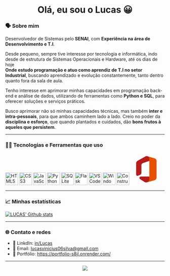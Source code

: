 

<h1 align="center">Olá, eu sou o Lucas 😀</h1>

### 🗣️ Sobre mim

Desenvolvedor de Sistemas pelo **SENAI**, com **Experiência na área de Desenvolvimento e T.I**.

Desde pequeno, sempre tive interesse por tecnologia e informática, indo desde de estrutura de Sistemas Operacionais e Hardware, até os dias de hoje  
**Onde estudo programação e atuo como aprendiz de T.I no setor Industrial**, buscando aprendizado e evolução constantemente, tanto dentro quanto fora da sala de aula.

Tenho interesse em aprimorar minhas capacidades em programação back-end e análise de dados, utilizando de ferramentas como **Python e SQL**, para oferecer soluções e serviços práticos.

Busco aprimorar não só minhas capacidades técnicas, mas também **inter e intra-pessoais**, para que ambos caminhem lado a lado. Creio no poder da **disciplina e esforço**, que quando plantados e cuidados, dão **bons frutos à aqueles que persistem**.

---

### 👨‍💻 Tecnologias e Ferramentas que uso

<p align="left">
  <img src="https://cdn.jsdelivr.net/gh/devicons/devicon/icons/html5/html5-original.svg" alt="HTML5" width="40" height="40"/>
  <img src="https://cdn.jsdelivr.net/gh/devicons/devicon/icons/css3/css3-original.svg" alt="CSS3" width="40" height="40"/>
  <img src="https://cdn.jsdelivr.net/gh/devicons/devicon/icons/javascript/javascript-original.svg" alt="JavaScript" width="40" height="40"/>
  <img src="https://cdn.jsdelivr.net/gh/devicons/devicon/icons/python/python-original.svg" alt="Python" width="40" height="40"/>
  <img src="https://cdn.jsdelivr.net/gh/devicons/devicon/icons/sqlite/sqlite-original.svg" alt="SQLite" width="40" height="40"/>
  <img src="https://cdn.jsdelivr.net/gh/devicons/devicon/icons/flask/flask-original.svg" alt="Flask" width="40" height="40"/>
  <img src="https://cdn.jsdelivr.net/gh/devicons/devicon/icons/vscode/vscode-original.svg" alt="VSCode" width="40" height="40"/>
  <img src="https://cdn.jsdelivr.net/gh/devicons/devicon/icons/windows8/windows8-original.svg" alt="Windows" width="40" height="40"/>
  <img src="https://upload.wikimedia.org/wikipedia/commons/7/79/Construct_3_Logo.svg" alt="Construct" width="40" height="40"/>
  <svg xmlns="http://www.w3.org/2000/svg" x="0px" y="0px" width="100" height="100" viewBox="0 0 48 48">
<path fill="#e65100" d="M36.883,7.341C38.726,7.85,40,9.508,40,11.397v25.162c0,1.906-1.301,3.57-3.168,4.065L25.29,43.863 L29,36V11l-3.148-6.885L36.883,7.341z"></path><path fill="#b71c1c" d="M29,35v3.927c0,3.803-3.824,6.249-7.019,4.491l-6.936-4.445c-0.802-0.466-1.236-1.462-0.964-2.457 C14.334,35.59,15.202,35,16.115,35L29,35z"></path><path fill="#b71c1c" d="M15.456,32.228l-3.4,1.502C10.694,34.532,9,33.518,9,31.901V14.904c0-1.536,0.811-2.95,2.116-3.691 l11.83-6.687C25.669,2.983,29,5.014,29,8.218v3.09l-10.037,3.486C17.78,15.263,17,16.436,17,17.743v11.742 C17,30.618,16.41,31.665,15.456,32.228z" width="40" height="40"></path>
</svg>
</p>

---

### 📈 Minhas estatísticas

[![LUCAS' Github stats](https://github-readme-stats.vercel.app/api?username=LVNS0303)](https://github.com/anuraghazra/github-readme-stats)

---


### 🌐 Contato e redes

- 💼 LinkdIn: [in/Lucas](https://www.linkedin.com/in/lucas-nascimento-3047a931b/)
- 📧 Email: lucasvinicius06silva@gmail.com
- 📁 Portfólio: https://portfolio-s8jl.onrender.com/

---

<p align="center">
  <img src="https://capsule-render.vercel.app/api?type=waving&color=gradient&height=100&section=footer"/>
</p>
